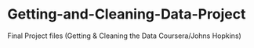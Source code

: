 # Getting-and-Cleaning-Data-Project
Final Project files (Getting &amp; Cleaning the Data Coursera/Johns Hopkins)

